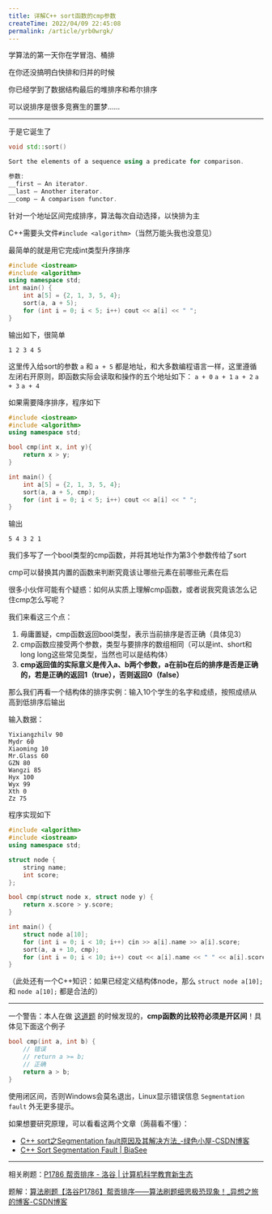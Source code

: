 ```yaml
---
title: 详解C++ sort函数的cmp参数
createTime: 2022/04/09 22:45:08
permalink: /article/yrb0wrgk/
---
```


学算法的第一天你在学冒泡、桶排

在你还没搞明白快排和归并的时候

你已经学到了数据结构最后的堆排序和希尔排序

可以说排序是很多竞赛生的噩梦……

---

于是它诞生了

```cpp
void std::sort()

Sort the elements of a sequence using a predicate for comparison.

参数:
__first – An iterator.
__last – Another iterator.
__comp – A comparison functor.
```

针对一个地址区间完成排序，算法每次自动选择，以快排为主

C++需要头文件`#include <algorithm>`（当然万能头我也没意见）

最简单的就是用它完成int类型升序排序

```cpp
#include <iostream>
#include <algorithm>
using namespace std;
int main() {
    int a[5] = {2, 1, 3, 5, 4};
    sort(a, a + 5);
    for (int i = 0; i < 5; i++) cout << a[i] << " ";
}
```
输出如下，很简单
```
1 2 3 4 5 
```

这里传入给sort的参数 `a` 和 `a + 5` 都是地址，和大多数编程语言一样，这里遵循左闭右开原则，即函数实际会读取和操作的五个地址如下：
`a + 0`
`a + 1`
`a + 2`
`a + 3`
`a + 4`

如果需要降序排序，程序如下

```cpp
#include <iostream>
#include <algorithm>
using namespace std;

bool cmp(int x, int y){
    return x > y;
}

int main() {
    int a[5] = {2, 1, 3, 5, 4};
    sort(a, a + 5, cmp);
    for (int i = 0; i < 5; i++) cout << a[i] << " ";
}
```
输出
```
5 4 3 2 1 
```

我们多写了一个bool类型的cmp函数，并将其地址作为第3个参数传给了sort

cmp可以替换其内置的函数来判断究竟该让哪些元素在前哪些元素在后

很多小伙伴可能有个疑惑：如何从实质上理解cmp函数，或者说我究竟该怎么记住cmp怎么写呢？

我们来看这三个点：
 1. 毋庸置疑，cmp函数返回bool类型，表示当前排序是否正确（具体见3）
 2. cmp函数应接受两个参数，类型与要排序的数组相同（可以是int、short和long long这些常见类型，当然也可以是结构体）
 3. **cmp返回值的实际意义是传入a、b两个参数，a在前b在后的排序是否是正确的，若是正确的返回1（true），否则返回0（false）**

那么我们再看一个结构体的排序实例：输入10个学生的名字和成绩，按照成绩从高到低排序后输出

输入数据：
```
Yixiangzhilv 90
Mydr 60
Xiaoming 10
Mr.Glass 60
GZN 80
Wangzi 85
Hyx 100
Wyx 99
Xth 0
Zz 75
```

程序实现如下

```cpp
#include <algorithm>
#include <iostream>
using namespace std;

struct node {
    string name;
    int score;
};

bool cmp(struct node x, struct node y) {
    return x.score > y.score;
}

int main() {
    struct node a[10];
    for (int i = 0; i < 10; i++) cin >> a[i].name >> a[i].score;
    sort(a, a + 10, cmp);
    for (int i = 0; i < 10; i++) cout << a[i].name << " " << a[i].score << endl;
}
```

（此处还有一个C++知识：如果已经定义结构体node，那么 `struct node a[10];` 和 `node a[10];` 都是合法的）

---

一个警告：本人在做 [这道题](https://blog.csdn.net/weixin_44495599/article/details/122799603) 的时候发现的，**cmp函数的比较符必须是开区间**！具体见下面这个例子

```cpp
bool cmp(int a, int b) {
	// 错误
	// return a >= b;
	// 正确
	return a > b;
}
```

使用闭区间，否则Windows会莫名退出，Linux显示错误信息 `Segmentation fault` 外无更多提示。

如果想要研究原理，可以看看这两个文章（蒟蒻看不懂）：

- [C++ sort之Segmentation fault原因及其解决方法_-绿色小屋-CSDN博客](https://blog.csdn.net/Xiao13Yu14/article/details/80817277)
- [C++ Sort Segmentation Fault | BiaSee](http://biasee.com/2016-01-22/STL-sort-segmentation-fault/)

---

相关刷题：[P1786 帮贡排序 - 洛谷 | 计算机科学教育新生态](https://www.luogu.com.cn/problem/P1786)

题解：[算法刷题【洛谷P1786】帮贡排序——算法刷题细思极恐现象！_异想之旅的博客-CSDN博客](https://blog.csdn.net/weixin_44495599/article/details/119867069)

